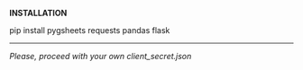 **INSTALLATION**

pip install pygsheets requests pandas flask

****

*Please, proceed with your own client_secret.json*
